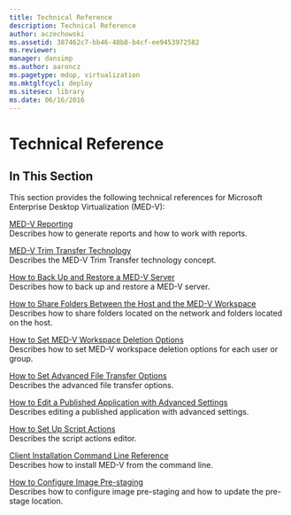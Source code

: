 ```yaml
---
title: Technical Reference
description: Technical Reference
author: aczechowski
ms.assetid: 387462c7-bb46-40b8-b4cf-ee9453972582
ms.reviewer: 
manager: dansimp
ms.author: aaroncz
ms.pagetype: mdop, virtualization
ms.mktglfcycl: deploy
ms.sitesec: library
ms.date: 06/16/2016
---
```



# Technical Reference


## In This Section


This section provides the following technical references for Microsoft Enterprise Desktop Virtualization (MED-V):

<a href="" id="med-v-reporting"></a>[MED-V Reporting](med-v-reporting.md)  
Describes how to generate reports and how to work with reports.

<a href="" id="med-v-trim-transfer-technology"></a>[MED-V Trim Transfer Technology](med-v-trim-transfer-technology-medvv2.md)  
Describes the MED-V Trim Transfer technology concept.

<a href="" id="how-to-back-up-and-restore-a-med-v-server"></a>[How to Back Up and Restore a MED-V Server](how-to-back-up-and-restore-a-med-v-server.md)  
Describes how to back up and restore a MED-V server.

<a href="" id="how-to-share-folders-between-the-host-and-the-med-v-workspace"></a>[How to Share Folders Between the Host and the MED-V Workspace](how-to-share-folders-between-the-host-and-the-med-v-workspace.md)  
Describes how to share folders located on the network and folders located on the host.

<a href="" id="how-to-set-med-v-workspace-deletion-options"></a>[How to Set MED-V Workspace Deletion Options](how-to-set-med-v-workspace-deletion-options.md)  
Describes how to set MED-V workspace deletion options for each user or group.

<a href="" id="how-to-set-advanced-file-transfer-options"></a>[How to Set Advanced File Transfer Options](how-to-set-advanced-file-transfer-options.md)  
Describes the advanced file transfer options.

<a href="" id="how-to-edit-a-published-application-with-advanced-settings"></a>[How to Edit a Published Application with Advanced Settings](how-to-edit-a-published-application-with-advanced-settings.md)  
Describes editing a published application with advanced settings.

<a href="" id="how-to-set-up-script-actions"></a>[How to Set Up Script Actions](how-to-set-up-script-actions.md)  
Describes the script actions editor.

<a href="" id="client-installation-command-line-reference"></a>[Client Installation Command Line Reference](client-installation-command-line-reference.md)  
Describes how to install MED-V from the command line.

<a href="" id="how-to-configure-image-pre-staging"></a>[How to Configure Image Pre-staging](how-to-configure-image-pre-staging.md)  
Describes how to configure image pre-staging and how to update the pre-stage location.

 

 





